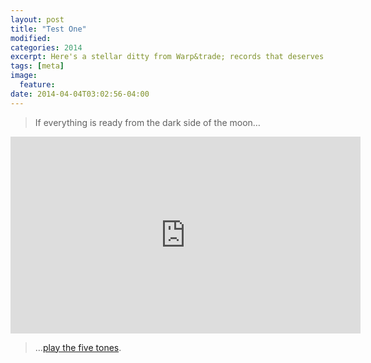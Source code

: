```yaml
---
layout: post
title: "Test One"
modified:
categories: 2014
excerpt: Here's a stellar ditty from Warp&trade; records that deserves being listened to with headphones or a subwoofer.
tags: [meta]
image:
  feature:
date: 2014-04-04T03:02:56-04:00
---
```


> If everything is ready from the dark side of the moon…  

<iframe width="560" height="315" src="https://www.youtube.com/embed/UnnGXa7WIGQ" frameborder="0" allowfullscreen></iframe>
<br>

> …[play the five tones](https://www.youtube.com/watch?v=UnnGXa7WIGQ).  
